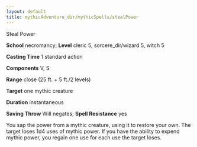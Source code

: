 ```yaml
---
layout: default
title: mythicAdventure_dir/mythicSpells/stealPower
---
```

Steal Power

**School** necromancy; **Level** cleric 5, sorcere_dir/wizard 5, witch 5

**Casting Time** 1 standard action

**Components** V, S

**Range** close (25 ft. + 5 ft./2 levels)

**Target** one mythic creature

**Duration** instantaneous

**Saving Throw** Will negates; **Spell Resistance** yes

You sap the power from a mythic creature, using it to restore your own. The target loses 1d4 uses of mythic power. If you have the ability to expend mythic power, you regain one use for each use the target loses.

